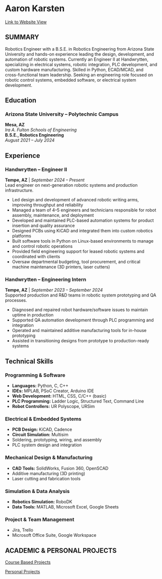 # Aaron Karsten
[Link to Website View](https://aaronk2001.github.io/Aaron_K/)

## SUMMARY
Robotics Engineer with a B.S.E. in Robotics Engineering from Arizona State University and hands-on experience leading the design, development, and automation of robotic systems. Currently an Engineer II at Handwrytten, specializing in electrical systems, robotic integration, PLC development, and custom hardware manufacturing. Skilled in Python, ECAD/MCAD, and cross-functional team leadership. Seeking an engineering role focused on robotic control systems, embedded software, or electrical system development. 

## Education

### Arizona State University – Polytechnic Campus  
**Mesa, AZ**  
*Ira A. Fulton Schools of Engineering*  
**B.S.E., Robotics Engineering**  
*August 2021 – July 2024*

## Experience
### Handwrytten – Engineer II  
**Tempe, AZ** | *September 2024 – Present*  
Lead engineer on next-generation robotic systems and production infrastructure.

- Led design and development of advanced robotic writing arms, improving throughput and reliability  
- Managed a team of 4–5 engineers and technicians responsible for robot assembly, maintenance, and deployment  
- Developed and maintained PLC-based automation systems for product insertion and quality assurance  
- Designed PCBs using KiCAD and integrated them into custom robotics platforms  
- Built software tools in Python on Linux-based environments to manage and control robotic operations  
- Provided field engineering support for leased robotic systems and coordinated with clients  
- Oversaw departmental budgeting, tool procurement, and critical machine maintenance (3D printers, laser cutters)  

### Handwrytten – Engineering Intern  
**Tempe, AZ** | *September 2023 – September 2024*  
Supported production and R&D teams in robotic system prototyping and QA processes.

- Diagnosed and repaired robot hardware/software issues to maintain uptime in production  
- Supported QA automation development through PLC programming and integration  
- Operated and maintained additive manufacturing tools for in-house prototyping  
- Assisted in transitioning designs from prototype to production-ready systems  

## Technical Skills

### Programming & Software
- **Languages:** Python, C, C++  
- **IDEs:** MPLAB, PSoC Creator, Arduino IDE  
- **Web Development:** HTML, CSS, C/C++ (basic)  
- **PLC Programming:** Ladder Logic, Structured Text, Command Line  
- **Robot Controllers:** UR Polyscope, URSim  

### Electrical & Embedded Systems
- **PCB Design:** KiCAD, Cadence  
- **Circuit Simulation:** Multisim  
- Soldering, prototyping, wiring, and assembly  
- PLC system design and integration  

### Mechanical Design & Manufacturing
- **CAD Tools:** SolidWorks, Fusion 360, OpenSCAD  
- Additive manufacturing (3D printing)  
- Laser cutting and fabrication tools  

### Simulation & Data Analysis
- **Robotics Simulation:** RoboDK  
- **Data Tools:** MATLAB, Microsoft Excel, Google Sheets  

### Project & Team Management
- Jira, Trello  
- Microsoft Office Suite, Google Workspace  


## ACADEMIC & PERSONAL PROJECTS
[Course Based Projects](Course_Based_Projects)

[Personal Projects](Personal_Projects)

